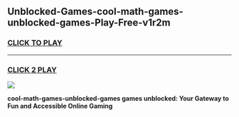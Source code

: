 
## Unblocked-Games-cool-math-games-unblocked-games-Play-Free-v1r2m
<h3>
<a href="https://premium76.site?title=cool-math-games-unblocked-games&ref=18A1">CLICK TO PLAY</a></h3>
<hr>

<h3>
<a href="https://premium76.site?title=cool-math-games-unblocked-games&ref=18A1">CLICK 2 PLAY</a>
  
</h3>

<a href="https://premium76.site?title=cool-math-games-unblocked-games&ref=18A1"><img src="https://clearcache.store/games.png"></a>


**cool-math-games-unblocked-games games unblocked: Your Gateway to Fun and Accessible Online Gaming**
